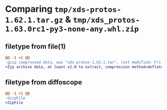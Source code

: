 # Comparing `tmp/xds-protos-1.62.1.tar.gz` & `tmp/xds_protos-1.63.0rc1-py3-none-any.whl.zip`

## filetype from file(1)

```diff
@@ -1 +1 @@
-gzip compressed data, was "xds-protos-1.62.1.tar", last modified: Fri Mar  8 00:12:09 2024, max compression
+Zip archive data, at least v2.0 to extract, compression method=deflate
```

## filetype from diffoscope

```diff
@@ -1 +1 @@
-GzipFile
+ZipFile
```

